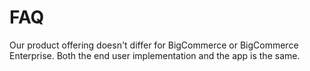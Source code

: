 # FAQ

Our product offering doesn't differ for BigCommerce or BigCommerce Enterprise. Both the end user implementation and the app is the same.

